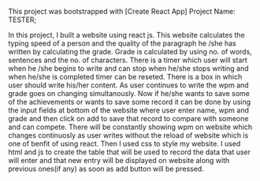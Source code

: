 This project was bootstrapped with [Create React App]
Project Name: TESTER;

In this project, I built a website using react js. This website calculates the typing speed of a person and the quality of the paragraph he /she has written by calculating the grade.
Grade is calculated by using no. of words, sentences and the no. of characters.
There is a timer which user will start when he /she begins to write and can stop when he/she stops writing and when he/she is completed timer can be reseted.
There is a box in which user should write his/her content. As user continues to write the wpm and grade goes on changing simultanously.
Now if he/she wants to save some of the achievements or wants to save some record it can be done by using the input fields at bottom of the website where user enter name, wpm and grade and then click on add to save that record to compare with someone and can compete. 
There will be constantly showing wpm on website which changes continuosly as user writes without the reload of website which is one of benfit of using react.
 Then I used css to style my website. I used html and js to create the table that will be used to record the data that user will enter and that new entry will be displayed on website along with previous ones(if any) as soon as add button will be pressed.